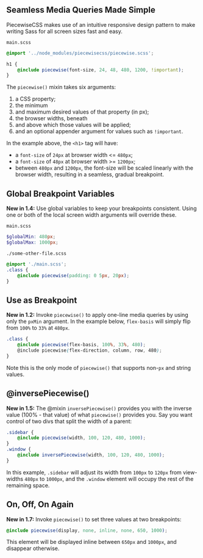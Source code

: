 ## **Seamless Media Queries Made Simple**

PiecewiseCSS makes use of an intuitive responsive design pattern to make writing Sass for all screen sizes fast and easy.

`main.scss`

```scss
@import '../node_modules/piecewisecss/piecewise.scss';

h1 {
    @include piecewise(font-size, 24, 48, 480, 1200, !important);
}
```

The `piecewise()` mixin takes six arguments:

1. a CSS property;
2. the minimum
3. and maximum desired values of that property (in px);
4. the browser widths, beneath
5. and above which those values will be applied;
6. and an optional appender argument for values such as `!important`.

In the example above, the `<h1>` tag will have:

* a `font-size` of `24px` at browser width <= `480px`;
* a `font-size` of `48px` at browser width >= `1200px`;
* between `480px` and `1200px`, the font-size will be scaled linearly with the browser width, resulting in a seamless, gradual breakpoint.

## **Global Breakpoint Variables**

**New in 1.4:** Use global variables to keep your breakpoints consistent. Using one or both of the local screen width arguments will override these.

`main.scss`

```scss
$globalMin: 480px;
$globalMax: 1000px;
```

`./some-other-file.scss`

```scss
@import './main.scss';
.class {
    @include piecewise(padding: 0 5px, 20px);
}
```

## **Use as Breakpoint**

**New in 1.2:** Invoke `piecewise()` to apply one-line media queries by using only the `pxMin` argument. In the example below, `flex-basis` will simply flip from `100%` to `33%` at `480px`.

```scss
.class {
    @include piecewise(flex-basis, 100%, 33%, 480);
    @include piecewise(flex-direction, column, row, 480);
}
```

Note this is the only mode of `piecewise()` that supports non-`px` and string values.

## **@inversePiecewise()**

**New in 1.5:** The @mixin `inversePiecewise()` provides you with the inverse value (100% - that value) of what `piecewise()` provides you. Say you want control of two divs that split the width of a parent:

```scss
.sidebar {
    @include piecewise(width, 100, 120, 480, 1000);
}
.window {
    @include inversePiecewise(width, 100, 120, 480, 1000);
}
```

In this example, `.sidebar` will adjust its width from `100px` to `120px` from view-widths `480px` to `1000px`, and the `.window` element will occupy the rest of the remaining space.

## On, Off, On Again ##

**New in 1.7:** Invoke `piecewise()` to set three values at two breakpoints:

```scss
@include piecewise(display, none, inline, none, 650, 1000);
```

This element will be displayed inline between `650px` and `1000px`, and disappear otherwise.
